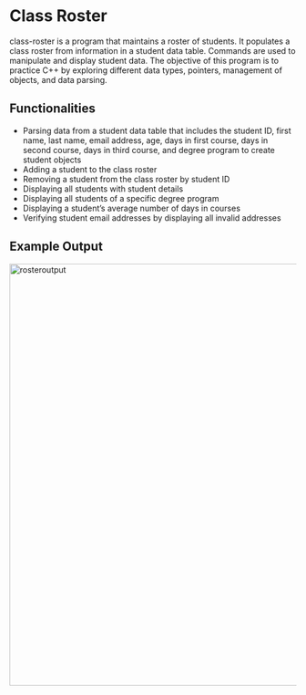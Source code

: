 # Class Roster
class-roster is a program that maintains a roster of students. It populates a class roster from information in a student data table. Commands are used to manipulate and display student data. The objective of this program is to practice C++ by exploring different data types, pointers, management of objects, and data parsing.
## Functionalities
- Parsing data from a student data table that includes the student ID, first name, last name, email address, age, days in first course, days in second course, days in third course, and degree program to create student objects
- Adding a student to the class roster
- Removing a student from the class roster by student ID
- Displaying all students with student details
- Displaying all students of a specific degree program
- Displaying a student’s average number of days in courses
- Verifying student email addresses by displaying all invalid addresses
## Example Output
<img width="740" alt="rosteroutput" src="https://github.com/PcGamer25/class-roster/assets/24723469/503fd2c1-2cce-4a06-a3ae-5ed22cd066a4">
